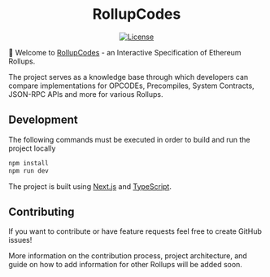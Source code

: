 <div align="center">

# RollupCodes

[![License](https://img.shields.io/badge/License-MIT-blue.svg)](https://opensource.org/licenses/MIT)

</div>

👋 Welcome to [RollupCodes](https://rollup.codes) - an Interactive Specification of Ethereum Rollups.

The project serves as a knowledge base through which developers can compare implementations for OPCODEs, Precompiles,
System Contracts, JSON-RPC APIs and more for various Rollups.

## Development

The following commands must be executed in order to build and run the project locally

```bash
npm install
npm run dev
```

The project is built using [Next.js](https://nextjs.org/) and [TypeScript](https://www.typescriptlang.org/).

## Contributing

If you want to contribute or have feature requests feel free to create GitHub issues!

More information on the contribution process, project architecture, and guide on how to add information for other
Rollups will be added soon.